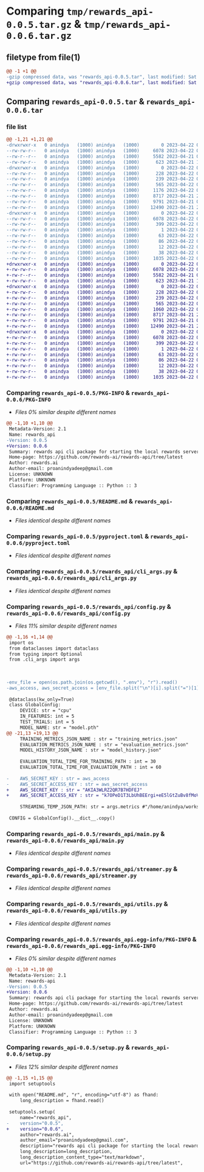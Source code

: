 # Comparing `tmp/rewards_api-0.0.5.tar.gz` & `tmp/rewards_api-0.0.6.tar.gz`

## filetype from file(1)

```diff
@@ -1 +1 @@
-gzip compressed data, was "rewards_api-0.0.5.tar", last modified: Sat Apr 22 00:46:05 2023, max compression
+gzip compressed data, was "rewards_api-0.0.6.tar", last modified: Sat Apr 22 00:48:14 2023, max compression
```

## Comparing `rewards_api-0.0.5.tar` & `rewards_api-0.0.6.tar`

### file list

```diff
@@ -1,21 +1,21 @@
-drwxrwxr-x   0 anindya   (1000) anindya   (1000)        0 2023-04-22 00:46:05.356432 rewards_api-0.0.5/
--rw-rw-r--   0 anindya   (1000) anindya   (1000)     6078 2023-04-22 00:46:05.356432 rewards_api-0.0.5/PKG-INFO
--rw-r--r--   0 anindya   (1000) anindya   (1000)     5582 2023-04-21 05:26:09.000000 rewards_api-0.0.5/README.md
--rw-rw-r--   0 anindya   (1000) anindya   (1000)      623 2023-04-21 14:36:16.000000 rewards_api-0.0.5/pyproject.toml
-drwxrwxr-x   0 anindya   (1000) anindya   (1000)        0 2023-04-22 00:46:05.356432 rewards_api-0.0.5/rewards_api/
--rw-rw-r--   0 anindya   (1000) anindya   (1000)      228 2023-04-22 00:31:39.000000 rewards_api-0.0.5/rewards_api/__init__.py
--rw-rw-r--   0 anindya   (1000) anindya   (1000)      239 2023-04-22 00:30:22.000000 rewards_api-0.0.5/rewards_api/cli.py
--rw-rw-r--   0 anindya   (1000) anindya   (1000)      565 2023-04-22 00:31:16.000000 rewards_api-0.0.5/rewards_api/cli_args.py
--rw-rw-r--   0 anindya   (1000) anindya   (1000)     1176 2023-04-22 00:44:46.000000 rewards_api-0.0.5/rewards_api/config.py
--rw-rw-r--   0 anindya   (1000) anindya   (1000)     8717 2023-04-21 20:56:06.000000 rewards_api-0.0.5/rewards_api/main.py
--rw-rw-r--   0 anindya   (1000) anindya   (1000)     9791 2023-04-21 07:15:50.000000 rewards_api-0.0.5/rewards_api/streamer.py
--rw-rw-r--   0 anindya   (1000) anindya   (1000)    12490 2023-04-21 20:39:52.000000 rewards_api-0.0.5/rewards_api/utils.py
-drwxrwxr-x   0 anindya   (1000) anindya   (1000)        0 2023-04-22 00:46:05.356432 rewards_api-0.0.5/rewards_api.egg-info/
--rw-rw-r--   0 anindya   (1000) anindya   (1000)     6078 2023-04-22 00:46:05.000000 rewards_api-0.0.5/rewards_api.egg-info/PKG-INFO
--rw-rw-r--   0 anindya   (1000) anindya   (1000)      399 2023-04-22 00:46:05.000000 rewards_api-0.0.5/rewards_api.egg-info/SOURCES.txt
--rw-rw-r--   0 anindya   (1000) anindya   (1000)        1 2023-04-22 00:46:05.000000 rewards_api-0.0.5/rewards_api.egg-info/dependency_links.txt
--rw-rw-r--   0 anindya   (1000) anindya   (1000)       63 2023-04-22 00:46:05.000000 rewards_api-0.0.5/rewards_api.egg-info/entry_points.txt
--rw-rw-r--   0 anindya   (1000) anindya   (1000)       86 2023-04-22 00:46:05.000000 rewards_api-0.0.5/rewards_api.egg-info/requires.txt
--rw-rw-r--   0 anindya   (1000) anindya   (1000)       12 2023-04-22 00:46:05.000000 rewards_api-0.0.5/rewards_api.egg-info/top_level.txt
--rw-rw-r--   0 anindya   (1000) anindya   (1000)       38 2023-04-22 00:46:05.356432 rewards_api-0.0.5/setup.cfg
--rw-rw-r--   0 anindya   (1000) anindya   (1000)     1035 2023-04-22 00:45:56.000000 rewards_api-0.0.5/setup.py
+drwxrwxr-x   0 anindya   (1000) anindya   (1000)        0 2023-04-22 00:48:14.636458 rewards_api-0.0.6/
+-rw-rw-r--   0 anindya   (1000) anindya   (1000)     6078 2023-04-22 00:48:14.636458 rewards_api-0.0.6/PKG-INFO
+-rw-r--r--   0 anindya   (1000) anindya   (1000)     5582 2023-04-21 05:26:09.000000 rewards_api-0.0.6/README.md
+-rw-rw-r--   0 anindya   (1000) anindya   (1000)      623 2023-04-21 14:36:16.000000 rewards_api-0.0.6/pyproject.toml
+drwxrwxr-x   0 anindya   (1000) anindya   (1000)        0 2023-04-22 00:48:14.636458 rewards_api-0.0.6/rewards_api/
+-rw-rw-r--   0 anindya   (1000) anindya   (1000)      228 2023-04-22 00:31:39.000000 rewards_api-0.0.6/rewards_api/__init__.py
+-rw-rw-r--   0 anindya   (1000) anindya   (1000)      239 2023-04-22 00:30:22.000000 rewards_api-0.0.6/rewards_api/cli.py
+-rw-rw-r--   0 anindya   (1000) anindya   (1000)      565 2023-04-22 00:31:16.000000 rewards_api-0.0.6/rewards_api/cli_args.py
+-rw-rw-r--   0 anindya   (1000) anindya   (1000)     1060 2023-04-22 00:47:59.000000 rewards_api-0.0.6/rewards_api/config.py
+-rw-rw-r--   0 anindya   (1000) anindya   (1000)     8717 2023-04-21 20:56:06.000000 rewards_api-0.0.6/rewards_api/main.py
+-rw-rw-r--   0 anindya   (1000) anindya   (1000)     9791 2023-04-21 07:15:50.000000 rewards_api-0.0.6/rewards_api/streamer.py
+-rw-rw-r--   0 anindya   (1000) anindya   (1000)    12490 2023-04-21 20:39:52.000000 rewards_api-0.0.6/rewards_api/utils.py
+drwxrwxr-x   0 anindya   (1000) anindya   (1000)        0 2023-04-22 00:48:14.636458 rewards_api-0.0.6/rewards_api.egg-info/
+-rw-rw-r--   0 anindya   (1000) anindya   (1000)     6078 2023-04-22 00:48:14.000000 rewards_api-0.0.6/rewards_api.egg-info/PKG-INFO
+-rw-rw-r--   0 anindya   (1000) anindya   (1000)      399 2023-04-22 00:48:14.000000 rewards_api-0.0.6/rewards_api.egg-info/SOURCES.txt
+-rw-rw-r--   0 anindya   (1000) anindya   (1000)        1 2023-04-22 00:48:14.000000 rewards_api-0.0.6/rewards_api.egg-info/dependency_links.txt
+-rw-rw-r--   0 anindya   (1000) anindya   (1000)       63 2023-04-22 00:48:14.000000 rewards_api-0.0.6/rewards_api.egg-info/entry_points.txt
+-rw-rw-r--   0 anindya   (1000) anindya   (1000)       86 2023-04-22 00:48:14.000000 rewards_api-0.0.6/rewards_api.egg-info/requires.txt
+-rw-rw-r--   0 anindya   (1000) anindya   (1000)       12 2023-04-22 00:48:14.000000 rewards_api-0.0.6/rewards_api.egg-info/top_level.txt
+-rw-rw-r--   0 anindya   (1000) anindya   (1000)       38 2023-04-22 00:48:14.636458 rewards_api-0.0.6/setup.cfg
+-rw-rw-r--   0 anindya   (1000) anindya   (1000)     1035 2023-04-22 00:48:11.000000 rewards_api-0.0.6/setup.py
```

### Comparing `rewards_api-0.0.5/PKG-INFO` & `rewards_api-0.0.6/PKG-INFO`

 * *Files 0% similar despite different names*

```diff
@@ -1,10 +1,10 @@
 Metadata-Version: 2.1
 Name: rewards_api
-Version: 0.0.5
+Version: 0.0.6
 Summary: rewards api cli package for starting the local rewards server
 Home-page: https://github.com/rewards-ai/rewards-api/tree/latest
 Author: rewards.ai
 Author-email: proanindyadeep@gmail.com
 License: UNKNOWN
 Platform: UNKNOWN
 Classifier: Programming Language :: Python :: 3
```

### Comparing `rewards_api-0.0.5/README.md` & `rewards_api-0.0.6/README.md`

 * *Files identical despite different names*

### Comparing `rewards_api-0.0.5/pyproject.toml` & `rewards_api-0.0.6/pyproject.toml`

 * *Files identical despite different names*

### Comparing `rewards_api-0.0.5/rewards_api/cli_args.py` & `rewards_api-0.0.6/rewards_api/cli_args.py`

 * *Files identical despite different names*

### Comparing `rewards_api-0.0.5/rewards_api/config.py` & `rewards_api-0.0.6/rewards_api/config.py`

 * *Files 11% similar despite different names*

```diff
@@ -1,16 +1,14 @@
 import os 
 from dataclasses import dataclass 
 from typing import Optional
 from .cli_args import args 
 
 
 
-env_file = open(os.path.join(os.getcwd(), ".env"), "r").read()
-aws_access, aws_secret_access = [env_file.split("\n")[i].split("=")[1] for i in range(2)]
 
 @dataclass(kw_only=True)
 class GlobalConfig:
     DEVICE: str = "cpu"
     IN_FEATURES: int = 5
     TEST_TRIALS: int = 5
     MODEL_NAME: str = "model.pth"
@@ -21,13 +19,13 @@
     TRAINING_METRICS_JSON_NAME : str = "training_metrics.json"
     EVALUATION_METRICS_JSON_NAME : str = "evaluation_metrics.json"
     MODEL_HISTORY_JSON_NAME : str = "model_history.json"
 
     EVALUATION_TOTAL_TIME_FOR_TRAINING_PATH : int = 30
     EVALUATION_TOTAL_TIME_FOR_EVALUATION_PATH : int = 60
     
-    AWS_SECRET_KEY : str = aws_access
-    AWS_SECRET_ACCESS_KEY : str = aws_secret_access
+    AWS_SECRET_KEY : str = "AKIA3WLRZ2QR7B7HDFEJ"
+    AWS_SECRET_ACCESS_KEY : str = "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"
     
     STREAMING_TEMP_JSON_PATH: str = args.metrics #"/home/anindya/workspace/RewardsHQ/RewardsSuit/training-platform/src/assets/temp.json"
 
 CONFIG = GlobalConfig().__dict__.copy()
```

### Comparing `rewards_api-0.0.5/rewards_api/main.py` & `rewards_api-0.0.6/rewards_api/main.py`

 * *Files identical despite different names*

### Comparing `rewards_api-0.0.5/rewards_api/streamer.py` & `rewards_api-0.0.6/rewards_api/streamer.py`

 * *Files identical despite different names*

### Comparing `rewards_api-0.0.5/rewards_api/utils.py` & `rewards_api-0.0.6/rewards_api/utils.py`

 * *Files identical despite different names*

### Comparing `rewards_api-0.0.5/rewards_api.egg-info/PKG-INFO` & `rewards_api-0.0.6/rewards_api.egg-info/PKG-INFO`

 * *Files 0% similar despite different names*

```diff
@@ -1,10 +1,10 @@
 Metadata-Version: 2.1
 Name: rewards-api
-Version: 0.0.5
+Version: 0.0.6
 Summary: rewards api cli package for starting the local rewards server
 Home-page: https://github.com/rewards-ai/rewards-api/tree/latest
 Author: rewards.ai
 Author-email: proanindyadeep@gmail.com
 License: UNKNOWN
 Platform: UNKNOWN
 Classifier: Programming Language :: Python :: 3
```

### Comparing `rewards_api-0.0.5/setup.py` & `rewards_api-0.0.6/setup.py`

 * *Files 12% similar despite different names*

```diff
@@ -1,15 +1,15 @@
 import setuptools
 
 with open("README.md", "r", encoding="utf-8") as fhand:
     long_description = fhand.read()
 
 setuptools.setup(
     name="rewards_api",
-    version="0.0.5",
+    version="0.0.6",
     author="rewards.ai",
     author_email="proanindyadeep@gmail.com",
     description="rewards api cli package for starting the local rewards server",
     long_description=long_description,
     long_description_content_type="text/markdown",
     url="https://github.com/rewards-ai/rewards-api/tree/latest",
```

